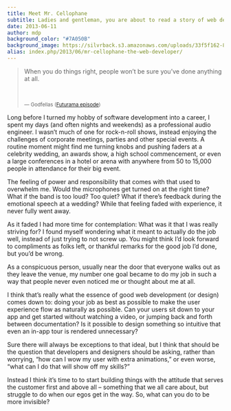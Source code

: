 ```yaml
---
title: Meet Mr. Cellophane
subtitle: Ladies and gentleman, you are about to read a story of web development, audio engineering, humility and user experience
date: 2013-06-11
author: mdp
background_color: "#7A050B"
background_image: https://silvrback.s3.amazonaws.com/uploads/33f5f162-867d-477d-971b-a0772b0c7a86/deskandcomputer_low_large.jpg
alias: index.php/2013/06/mr-cellophane-the-web-developer/
---
```

<blockquote>
  <p>When you do things right, people won’t be sure you’ve done anything at all.</p>
  <br />
<p><small>— Godfellas (<a href="http://en.wikipedia.org/wiki/Godfellas">Futurama episode</a>)</small></p></blockquote>

Long before I turned my hobby of software development into a career, I spent my days (and often nights and weekends) as a professional audio engineer. I wasn’t much of one for rock-n-roll shows, instead enjoying the challenges of corporate meetings, parties and other special events. A routine moment might find me turning knobs and pushing faders at a celebrity wedding, an awards show, a high school commencement, or even a large conferences in a hotel or arena with anywhere from 50 to 15,000 people in attendance for their big event.

The feeling of power and responsibility that comes with that used to overwhelm me. Would the microphones get turned on at the right time? What if the band is too loud? Too quiet? What if there’s feedback during the emotional speech at a wedding? While that feeling faded with experience, it never fully went away.

As it faded I had more time for contemplation: What was it that I was really striving for? I found myself wondering what it meant to actually do the job well, instead of just trying to not screw up. You might think I’d look forward to compliments as folks left, or thankful remarks for the good job I’d done, but you’d be wrong.

As a conspicuous person, usually near the door that everyone walks out as they leave the venue, my number one goal became to do my job in such a way that people never even noticed me or thought about me at all.

I think that’s really what the essence of good web development (or design) comes down to: doing your job as best as possible to make the user experience flow as naturally as possible. Can your users sit down to your app and get started without watching a video, or jumping back and forth between documentation? Is it possible to design something so intuitive that even an in-app tour is rendered unnecessary?

Sure there will always be exceptions to that ideal, but I think that should be the question that developers and designers should be asking, rather than worrying, “how can I wow my user with extra animations,” or even worse, “what can I do that will show off my skills?”

Instead I think it’s time to to start building things with the attitude that serves the customer first and above all – something that we all care about, but struggle to do when our egos get in the way. So, what can you do to be more invisible?